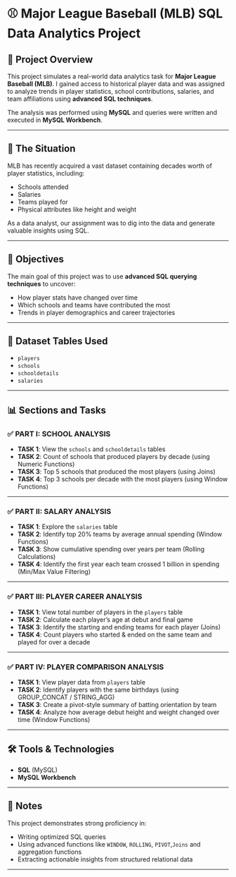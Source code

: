 # ⚾ Major League Baseball (MLB) SQL Data Analytics Project

## 📌 Project Overview

This project simulates a real-world data analytics task for **Major League Baseball (MLB)**. I gained access to historical player data and was assigned to analyze trends in player statistics, school contributions, salaries, and team affiliations using **advanced SQL techniques**.

The analysis was performed using **MySQL** and queries were written and executed in **MySQL Workbench**.

---

## 🧠 The Situation

MLB has recently acquired a vast dataset containing decades worth of player statistics, including:
- Schools attended
- Salaries
- Teams played for
- Physical attributes like height and weight

As a data analyst, our assignment was to dig into the data and generate valuable insights using SQL.

---

## 🎯 Objectives

The main goal of this project was to use **advanced SQL querying techniques** to uncover:
- How player stats have changed over time
- Which schools and teams have contributed the most
- Trends in player demographics and career trajectories

---

## 📁 Dataset Tables Used
- `players`
- `schools`
- `schooldetails`
- `salaries`

---

## 📊 Sections and Tasks

### ✅ PART I: SCHOOL ANALYSIS
- **TASK 1**: View the `schools` and `schooldetails` tables
- **TASK 2**: Count of schools that produced players by decade (using Numeric Functions)
- **TASK 3**: Top 5 schools that produced the most players (using Joins)
- **TASK 4**: Top 3 schools per decade with the most players (using Window Functions)

---

### ✅ PART II: SALARY ANALYSIS
- **TASK 1**: Explore the `salaries` table
- **TASK 2**: Identify top 20% teams by average annual spending (Window Functions)
- **TASK 3**: Show cumulative spending over years per team (Rolling Calculations)
- **TASK 4**: Identify the first year each team crossed 1 billion in spending (Min/Max Value Filtering)

---

### ✅ PART III: PLAYER CAREER ANALYSIS
- **TASK 1**: View total number of players in the `players` table
- **TASK 2**: Calculate each player’s age at debut and final game
- **TASK 3**: Identify the starting and ending teams for each player (Joins)
- **TASK 4**: Count players who started & ended on the same team and played for over a decade

---

### ✅ PART IV: PLAYER COMPARISON ANALYSIS
- **TASK 1**: View player data from `players` table
- **TASK 2**: Identify players with the same birthdays (using GROUP_CONCAT / STRING_AGG)
- **TASK 3**: Create a pivot-style summary of batting orientation by team
- **TASK 4**: Analyze how average debut height and weight changed over time (Window Functions)

---

## 🛠️ Tools & Technologies
- **SQL** (MySQL)
- **MySQL Workbench**

---


## 📢 Notes
This project demonstrates strong proficiency in:
- Writing optimized SQL queries
- Using advanced functions like `WINDOW`, `ROLLING`, `PIVOT`,`Joins` and aggregation functions
- Extracting actionable insights from structured relational data

---

